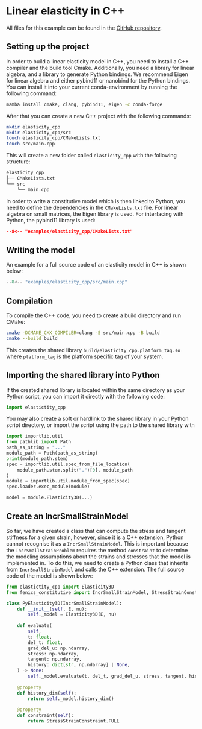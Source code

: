 
# Linear elasticity in C++

All files for this example can be found in the [GitHub repository](https://github.com/BAMresearch/fenics-constitutive/tree/main/examples/elasticity_cpp).

## Setting up the project

In order to build a linear elasticity model in C++, you need to install a C++ compiler and the build tool Cmake. Additionally, you need a library for linear algebra, and a library to generate Python bindings. We recommend Eigen for linear algebra and either pybind11 or nanobind for the Python bindings. You can install it into your current conda-environment by running the following command:

```bash
mamba install cmake, clang, pybind11, eigen -c conda-forge
```

After that you can create a new C++ project with the following commands:

```bash
mkdir elasticity_cpp
mkdir elasticity_cpp/src
touch elasticity_cpp/CMakeLists.txt
touch src/main.cpp
```

This will create a new folder called `elasticity_cpp` with the following structure:

```bash
elasticity_cpp
├── CMakeLists.txt
└── src
    └── main.cpp
```

In order to write a constitutive model which is then linked to Python, you need to define the dependencies in the `CMakeLists.txt` file. For linear algebra on small matrices, the Eigen library is used. For interfacing with Python, the pybind11 library is used:

```cmake
--8<-- "examples/elasticity_cpp/CMakeLists.txt"
```


## Writing the model

An example for a full source code of an elasticity model in C++ is shown below:

```cpp linenums="1"
--8<-- "examples/elasticity_cpp/src/main.cpp"
```

## Compilation

To compile the C++ code, you need to create a build directory and run CMake:

```bash
cmake -DCMAKE_CXX_COMPILER=clang -S src/main.cpp -B build
cmake --build build
```

This creates the shared library `build/elasticity_cpp.platform_tag.so` where `platform_tag` is the platform specific tag of your system. 

## Importing the shared library into Python

If the created shared library is located within the same directory as your Python script, you can import it directly with the following code:

```python
import elastictity_cpp
```

You may also create a soft or hardlink to the shared library in your Python script directory, or import the script using the path to the shared library with 

```python
import importlib.util
from pathlib import Path
path_as_string = "..."
module_path = Path(path_as_string)
print(module_path.stem)
spec = importlib.util.spec_from_file_location(
    module_path.stem.split(".")[0], module_path
)
module = importlib.util.module_from_spec(spec)
spec.loader.exec_module(module)

model = module.Elasticity3D(...)
```

## Create an IncrSmallStrainModel

So far, we have created a class that can compute the stress and tangent stiffness for a given strain, however, since it is a C++ extension, Python cannot recognise it as a `IncrSmallStrainModel`. This is important because the `IncrSmallStrainProblem` requires the method `constraint` to determine the modeling assumptions about the strains and stresses that the model is implemented in. To do this, we need to create a Python class that inherits from `IncrSmallStrainModel` and calls the C++ extension. The full source code of the model is shown below:

```python
from elastictity_cpp import Elasticity3D
from fenics_constitutive import IncrSmallStrainModel, StressStrainConstraint

class PyElasticity3D(IncrSmallStrainModel):
    def __init__(self, E, nu):
        self._model = Elasticity3D(E, nu)
    
    def evaluate(
        self,
        t: float,
        del_t: float,
        grad_del_u: np.ndarray,
        stress: np.ndarray,
        tangent: np.ndarray,
        history: dict[str, np.ndarray] | None,
    ) -> None:
        self._model.evaluate(t, del_t, grad_del_u, stress, tangent, history)
     
    @property
    def history_dim(self):
        return self._model.history_dim()
    
    @property
    def constraint(self):
        return StressStrainConstraint.FULL
```